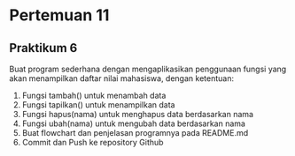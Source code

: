 # Pertemuan 11
## Praktikum 6
Buat program sederhana dengan mengaplikasikan penggunaan fungsi
yang akan menampilkan daftar nilai mahasiswa, dengan ketentuan:
1. Fungsi tambah() untuk menambah data
2. Fungsi tapilkan() untuk menampilkan data
3. Fungsi hapus(nama) untuk menghapus data berdasarkan nama
4. Fungsi ubah(nama) untuk mengubah data berdasarkan nama
5. Buat flowchart dan penjelasan programnya pada README.md
6. Commit dan Push ke repository Github

```python

```